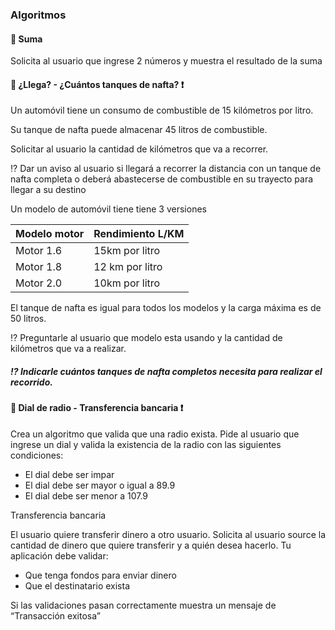 ### Algoritmos

#### :pushpin: Suma

Solicita al usuario que ingrese 2 números y muestra el resultado de la suma

#### :pushpin: ¿Llega? - ¿Cuántos tanques de nafta? :heavy_exclamation_mark:

Un automóvil tiene un consumo de combustible de 15 kilómetros por litro.

Su tanque de nafta puede almacenar 45 litros de combustible.

Solicitar al usuario la cantidad de kilómetros que va a recorrer.

:interrobang: Dar un aviso al usuario si llegará a recorrer la distancia con un tanque de nafta completa o
deberá abastecerse de combustible en su trayecto para llegar a su destino

Un modelo de automóvil tiene tiene 3 versiones

| Modelo motor | Rendimiento L/KM |
| ------------- | ------------- |
| Motor 1.6   | 15km por litro  |
| Motor 1.8   | 12 km por litro  |
| Motor 2.0   | 10km por litro |

El tanque de nafta es igual para todos los modelos y la carga máxima es de 50 litros.

:interrobang: Preguntarle al usuario que modelo esta usando y la cantidad de kilómetros que va a realizar.

##### :interrobang: Indicarle cuántos tanques de nafta completos necesita para realizar el recorrido.

#### :pushpin: Dial de radio - Transferencia bancaria :heavy_exclamation_mark:

Crea un algoritmo que valida que una radio exista. Pide al usuario que ingrese un dial y valida la
existencia de la radio con las siguientes condiciones:

- El dial debe ser impar
- El dial debe ser mayor o igual a 89.9
- El dial debe ser menor a 107.9

Transferencia bancaria

El usuario quiere transferir dinero a otro usuario. Solicita al usuario source la cantidad de dinero que
quiere transferir y a quién desea hacerlo. Tu aplicación debe validar:

- Que tenga fondos para enviar dinero
- Que el destinatario exista 
 
Si las validaciones pasan correctamente muestra un mensaje de “Transacción exitosa”